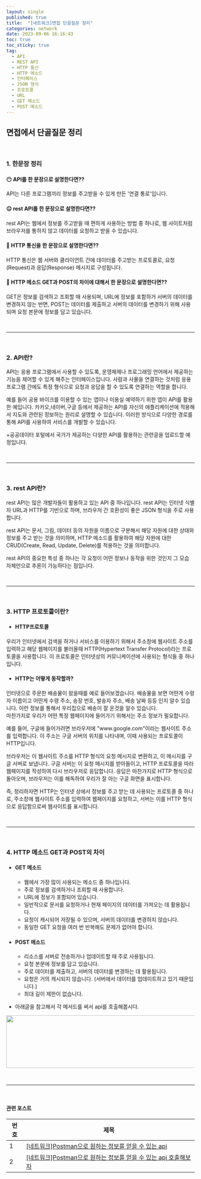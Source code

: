 ```yaml
---
layout: single
published: true
title:  "[네트워크]면접 단골질문 정리"
categories: network
date: 2023-09-06 16:16:43
toc: true
toc_sticky: true
tag:   
  - API
  - REST API
  - HTTP 통신
  - HTTP 메소드
  - 인터페이스
  - JSON 형식
  - 프로토콜
  - URL
  - GET 메소드
  - POST 메소드
---
```


## 면접에서 단골질문 정리
<br>

### 1. 한문장 정리

#### 😶 API를 한 문장으로 설명한다면??
<p>
API는 다른 프로그램끼리 정보를 주고받을 수 있게 만든 '연결 통로'입니다.
</p>


#### 😐 rest API를 한 문장으로 설명한다면??
<p>
rest API는 웹에서 정보를 주고받을 때 편하게 사용하는 방법 중 하나로, 웹 사이트처럼 브라우저를 통하지 않고 데이터를 요청하고 받을 수 있습니다.
</p>

#### 🤨 HTTP 통신을 한 문장으로 설명한다면??
<p>
HTTP 통신은 웹 서버와 클라이언트 간에 데이터를 주고받는 프로토콜로, 요청(Request)과 응답(Response) 메시지로 구성됩니다.
</p>

#### 🤔 HTTP 메소드 GET과 POST의 차이에 대해서 한 문장으로 설명한다면??
<p>
GET은 정보를 검색하고 조회할 때 사용되며, URL에 정보를 포함하거 서버의 데이터를 변경하지 않는 반면, POST는 데이터를 제출하고 서버의 데이터를 변경하기 위해 사용되며 요청 본문에 정보를 담고 있습니다.
</p>






<br>

----------------
<br>







### 2. API란?

<p>
API는 응용 프로그램에서 사용할 수 있도록, 운영체제나 프로그래밍 언어에서 제공하는 기능을 제어할 수 있게 해주는 인터페이스입니다. 사람과 사물을 연결하는 것처럼 응용 프로그램 간에도 특정 형식으로 요청과 응답을 할 수 있도록 연결하는 역할을 합니다.
</p>
<p>
예를 들어 공용 바이크를 이용할 수 있는 앱이나 미용실 예약하기 위한 앱이 API를 활용한 예입니다. 카카오,네이버,구글 등에서 제공하는 API를 자신의 애플리케이션에 적용해서 지도와 관련된 정보하는 원리로 설명할 수 있습니다. 이러한 방식으로 다양한 경로를 통해 API를 사용하여 서비스를 개발할 수 있습니다. 
</p>
<p>
+공공데이터 포털에서 국가가 제공하는 다양한 API를 활용하는 관련글을 업로드할 예정입니다.
</p>








<br>

----------------
<br>







### 3. rest API란?

<p>
rest API는 많은 개발자들이 활용하고 있는 API 중 하나입니다. rest API는 인터넷 식별자 URL과 HTTP를 기반으로 하며, 브라우저 간 호환성이 좋은 JSON 형식을 주로 사용합니다. 
</p>
<p>
rest API는 문서, 그림, 데이터 등의 자원을 이름으로 구분해서 해당 자원에 대한 상태와 정보를 주고 받는 것을 의미하며, HTTP 메소드를 활용하여 해당 자원에 대한 CRUD(Create, Read, Update, Delete)를 적용하는 것을 의미합니다.
</p>
<p>
rest API의 중요한 특성 중 하나는 각 요청이 어떤 정보나 동작을 위한 것인지 그 모습 자체만으로 추론이 가능하다는 점입니다. 
</p>






<br>

----------------
<br>




### 3. HTTP 프로토콜이란?

* #### HTTP프로토콜

<p>
우리가 인터넷에서 검색을 하거나 서비스를 이용하기 위해서 주소창에 웹사이트 주소를 입력하고 해당 웹페이지를 불러올때 HTTP(Hypertext Transfer Protocol)라는 프로토콜을 사용합니다. 이 프로토콜은 인터넷상의 커뮤니케이션에 사용되는 형식들 중 하나입니다. 
</p>


* #### HTTP는 어떻게 동작할까?


인터넷으로 주문한 배송물이 왔을때를 예로 들어보겠습니다. 배송물을 보면 어떤게 수령자 이름이고 어떤게 수령 주소, 송장 번호, 발송자 주소, 배송 날짜 등등 인지 알수 있습니다. 이런 정보를 통해서 우리집으로 배송이 잘 온것을 알수 있습니다.  
마찬가지로 우리가 어떤 특정 웹페이지에 들어가기 위해서는 주소 정보가 필요합니다.






<p>
예를 들어, 구글에 들어가려면 브라우저에 "www.google.com"이라는 웹사이트 주소를 입력합니다. 이 주소는 구글 서버의 위치를 나타내며, 이때 사용되는 프로토콜이 HTTP입니다.
</p>






<p>
브라우저는 이 웹사이트 주소를 HTTP 형식의 요청 메시지로 변환하고, 이 메시지를 구글 서버로 보냅니다. 구글 서버는 이 요청 메시지를 받아들이고, HTTP 프로토콜을 따라 웹페이지를 작성하여 다시 브라우저로 응답합니다.
응답은 마찬가지로 HTTP 형식으로 돌아오며, 브라우저는 이를 해독하여 우리가 잘 아는 구글 화면을 표시합니다. 
</p>


<p>
즉, 정리하자면 HTTP는 인터넷 상에서 정보를 주고 받는 데 사용되는 프로토콜 중 하나로, 주소창에 웹사이트 주소를 입력하여 웹페이지를 요청하고, 서버는 이를 HTTP 형식으로 응답함으로써 웹사이트를 표시합니다. 
</p>





<br>

----------------
<br>









### 4. HTTP 메소드 GET과 POST의 차이



* #### GET 메소드

  * 웹에서 가장 많이 사용되는 메소드 중 하나입니다.
  * 주로 정보를 검색하거나 조회할 때 사용합니다.
  * URL에 정보가 포함되어 있습니다.
  * 일반적으로 문서를 요청하거나 현재 페이지의 데이터를 가져오는 데 활용됩니다.
  * 요청이 캐시되어 저장될 수 있으며, 서버의 데이터를 변경하지 않습니다.
  * 동일한 GET 요청을 여러 번 반복해도 문제가 없어야 합니다.




* #### POST 메소드

  * 리소스를 서버로 전송하거나 업데이트할 때 주로 사용됩니다.
  * 요청 본문에 정보를 담고 있습니다.
  * 주로 데이터를 제출하고, 서버의 데이터를 변경하는 데 활용됩니다.
  * 요청은 거의 캐시되지 않습니다. (서버에서 데이터를 업데이트하고 있기 때문입니다.)
  * 최대 길이 제한이 없습니다.  


+ 아래글을 참고해서 각 메서드를 써서 api를 호출해봅시다.  

[<img src="https://github.com/BaxDailyGit/BaxDailyGit.github.io/assets/99312529/56b3b005-0add-427c-92e4-1e32d21e9850"  width="600" height="140"/>](https://baxdailygit.github.io/network/postman/)


<br>


----------------
<br>




#### 관련 포스트

|번호	  |제목|
|---|---|
|1|[[네트워크]Postman으로 원하는 정보를 얻을 수 있는 api](https://baxdailygit.github.io/network/Interview_Summary/)|
|2|[[네트워크]Postman으로 원하는 정보를 얻을 수 있는 api 호출해보자](https://baxdailygit.github.io/network/postman/)|

